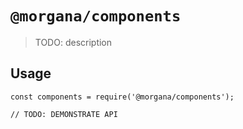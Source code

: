 # `@morgana/components`

> TODO: description

## Usage

```
const components = require('@morgana/components');

// TODO: DEMONSTRATE API
```
